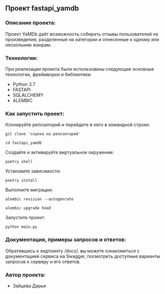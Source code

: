 ## Проект fastapi_yamdb

### Описание проекта:

Проект YaMDb даёт возможность собирать отзывы пользователей на произведения, разделенные на категории и отнесенные к одному или нескольким жанрам.

### Технологии:

При реализации проекта были использованы следующие основные технологии, фреймворки и библиотеки:
- Python 3.7
- FASTAPI
- SQLALCHEMY
- ALEMBIC

### Как запустить проект:
Клонируйте репозиторий и перейдите в него в командной строке:

```
git clone 'ссылка на репозиторий'
```

```
cd fastapi_yamdb
```

Cоздайте и активируйте виртуальное окружение:

```
poetry shell
```

Установите зависимости:

```
poetry install
```

Выполните миграции:

```
alembic revision --autogenrate
```

```
alembic upgrade head
```

Запустите проект:

```
python main.py
```

### Документация, примеры запросов и ответов:

Обратившись к эндпоинту /docs/, вы можете ознакомиться с документацией сервиса на Swagger, посмотреть доступные варианты запросов к серверу и его ответов.

### Автор проекта:
- Зайцева Дарья
